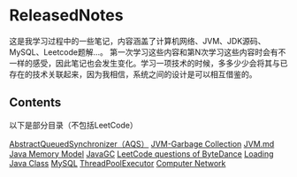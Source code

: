 # ReleasedNotes
这是我学习过程中的一些笔记，内容涵盖了计算机网络、JVM、JDK源码、MySQL、Leetcode题解...。
第一次学习这些内容和第N次学习这些内容时会有不一样的感受，因此笔记也会发生变化。学习一项技术的时候，多多少少会将其与已存在的技术关联起来，因为我相信，系统之间的设计是可以相互借鉴的。

## Contents
以下是部分目录（不包括LeetCode）

[AbstractQueuedSynchronizer（AQS）](https://github.com/chong-chonga/ReleasedNotes/blob/master/ReleasedNotes/AbstractQueuedSynchronizer%20%EF%BC%88AQS%EF%BC%89.md)
[JVM-Garbage Collection](https://github.com/chong-chonga/ReleasedNotes/blob/master/ReleasedNotes/JVM-Garbage%20Collection.md)
[JVM.md](https://github.com/chong-chonga/ReleasedNotes/blob/master/ReleasedNotes/JVM.md)
[Java Memory Model](https://github.com/chong-chonga/ReleasedNotes/blob/master/ReleasedNotes/Java%20Memory%20Model.md)
[JavaGC](https://github.com/chong-chonga/ReleasedNotes/blob/master/ReleasedNotes/JavaGC.md)
[LeetCode questions of ByteDance](https://github.com/chong-chonga/ReleasedNotes/blob/master/ReleasedNotes/LeetCode%20questions%20of%20ByteDance.md)
[Loading Java Class](https://github.com/chong-chonga/ReleasedNotes/blob/master/ReleasedNotes/Loading%20Java%20Class.md)
[MySQL](https://github.com/chong-chonga/ReleasedNotes/blob/master/ReleasedNotes/MySQL.md)
[ThreadPoolExecutor](https://github.com/chong-chonga/ReleasedNotes/blob/master/ReleasedNotes/ThreadPoolExecutor.md)
[Computer Network](https://github.com/chong-chonga/ReleasedNotes/blob/master/ReleasedNotes/computer%20network.md)